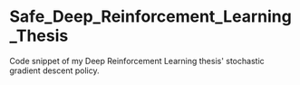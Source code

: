 # Safe_Deep_Reinforcement_Learning_Thesis
Code snippet of my Deep Reinforcement Learning thesis' stochastic gradient descent policy. 
